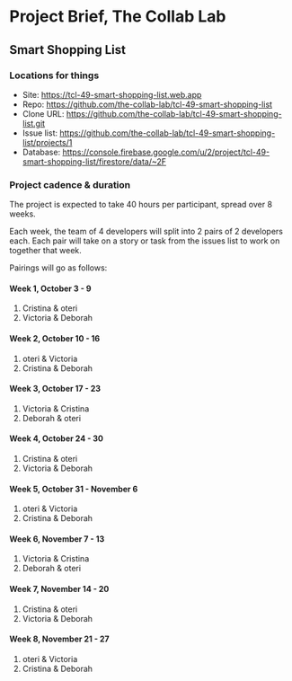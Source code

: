 # Project Brief, The Collab Lab

## Smart Shopping List

### Locations for things

- Site: https://tcl-49-smart-shopping-list.web.app
- Repo: https://github.com/the-collab-lab/tcl-49-smart-shopping-list
- Clone URL: https://github.com/the-collab-lab/tcl-49-smart-shopping-list.git
- Issue list: https://github.com/the-collab-lab/tcl-49-smart-shopping-list/projects/1
- Database: https://console.firebase.google.com/u/2/project/tcl-49-smart-shopping-list/firestore/data/~2F

### Project cadence & duration

The project is expected to take 40 hours per participant, spread over 8 weeks.

Each week, the team of 4 developers will split into 2 pairs of 2 developers each. Each pair will take on a story or task from the issues list to work on together that week.

Pairings will go as follows:

#### Week 1, October 3 - 9

1. Cristina & oteri
2. Victoria & Deborah

#### Week 2, October 10 - 16

1. oteri & Victoria
2. Cristina & Deborah

#### Week 3, October 17 - 23

1. Victoria & Cristina
2. Deborah & oteri

#### Week 4, October 24 - 30

1. Cristina & oteri
2. Victoria & Deborah

#### Week 5, October 31 - November 6

1. oteri & Victoria
2. Cristina & Deborah

#### Week 6, November 7 - 13

1. Victoria & Cristina
2. Deborah & oteri

#### Week 7, November 14 - 20

1. Cristina & oteri
2. Victoria & Deborah

#### Week 8, November 21 - 27

1. oteri & Victoria
2. Cristina & Deborah

